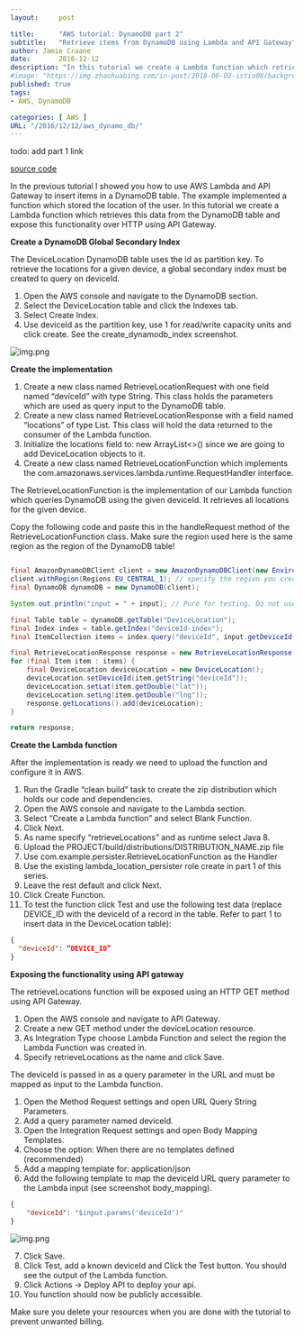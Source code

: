 ```yaml
---
layout:     post

title:      "AWS tutorial: DynamoDB part 2"
subtitle:   "Retrieve items from DynamoDB using Lambda and API Gateway"
author: Jamie Craane
date:       2016-12-12
description: "In this tutorial we create a Lambda function which retrieves this data from the DynamoDB table and expose this functionality over HTTP using API Gateway."
#image: "https://img.zhaohuabing.com/in-post/2018-06-02-istio08/background.jpg"
published: true
tags:
- AWS, DynamoDB

categories: [ AWS ]
URL: "/2016/12/12/aws_dynamo_db/"
---
```


todo: add part 1 link

[source code](https://github.com/jcraane/LambdaDynamoDBApiGateway)

In the previous tutorial I showed you how to use AWS Lambda and API Gateway to insert items in a DynamoDB table. The example implemented a function which stored the location of the user. In this tutorial we create a Lambda function which retrieves this data from the DynamoDB table and expose this functionality over HTTP using API Gateway.

**Create a DynamoDB Global Secondary Index**

The DeviceLocation DynamoDB table uses the id as partition key. To retrieve the locations for a given device, a global secondary index must be created to query on deviceId.

1. Open the AWS console and navigate to the DynamoDB section.
2. Select the DeviceLocation table and click the Indexes tab.
3. Select Create Index.
4. Use deviceId as the partition key, use 1 for read/write capacity units and click create. See the create_dynamodb_index screenshot.

![img.png](/img/posts/dynamodb-create-index.png)

**Create the implementation**

1. Create a new class named RetrieveLocationRequest with one field named “deviceId” with type String. This class holds the parameters which are used as query input to the  DynamoDB table.
2. Create a new class named RetrieveLocationResponse with a field named “locations” of type List. This class will hold the data returned to the consumer of the Lambda function.
3. Initialize the locations field to: new ArrayList<>() since we are going to add DeviceLocation objects to it.
4. Create a new class named RetrieveLocationFunction which implements the com.amazonaws.services.lambda.runtime.RequestHandler interface.

The RetrieveLocationFunction is the implementation of our Lambda function which queries DynamoDB using the given deviceId. It retrieves all locations for the given device.

Copy the following code and paste this in the handleRequest method of the RetrieveLocationFunction class. Make sure the region used here is the same region as the region of the DynamoDB table!

```java

final AmazonDynamoDBClient client = new AmazonDynamoDBClient(new EnvironmentVariableCredentialsProvider());
client.withRegion(Regions.EU_CENTRAL_1); // specify the region you created the table in.
final DynamoDB dynamoDB = new DynamoDB(client);

System.out.println("input = " + input); // Pure for testing. Do not use System.out in production code

final Table table = dynamoDB.getTable("DeviceLocation");
final Index index = table.getIndex("deviceId-index");
final ItemCollection items = index.query("deviceId", input.getDeviceId());

final RetrieveLocationResponse response = new RetrieveLocationResponse();
for (final Item item : items) {
    final DeviceLocation deviceLocation = new DeviceLocation();
    deviceLocation.setDeviceId(item.getString("deviceId"));
    deviceLocation.setLat(item.getDouble("lat"));
    deviceLocation.setLng(item.getDouble("lng"));
    response.getLocations().add(deviceLocation);
}

return response;
```

**Create the Lambda function**

After the implementation is ready we need to upload the function and configure it in AWS.

1. Run the Gradle “clean build” task to create the zip distribution which holds our code and dependencies.
2. Open the AWS console and navigate to the Lambda section.
3. Select “Create a Lambda function” and select Blank Function.
4. Click Next.
5. As name specify “retrieveLocations” and as runtime select Java 8.
6. Upload the PROJECT/build/distributions/DISTRIBUTION_NAME.zip file
7. Use com.example.persister.RetrieveLocationFunction as the Handler
8. Use the existing lambda_location_persister role create in part 1 of this series.
9. Leave the rest default and click Next.
9. Click Create Function.
10. To test the function click Test and use the following test data (replace DEVICE_ID with the deviceId of a record in the table. Refer to part 1 to insert data in the DeviceLocation table):

```json
{
  "deviceId": “DEVICE_ID”
}
```

**Exposing the functionality using API gateway**

The retrieveLocations function will be exposed using an HTTP GET method using API Gateway.

1. Open the AWS console and navigate to API Gateway.
2. Create a new GET method under the deviceLocation resource.
3. As Integration Type choose Lambda Function and select the region the Lambda Function was created in.
4. Specify retrieveLocations as the name and click Save.

The deviceId is passed in as a query parameter in the URL and must be mapped as input to the Lambda function.

1. Open the Method Request settings and open URL Query String Parameters.
2. Add a query parameter named deviceId.
3. Open the Integration Request settings and open Body Mapping Templates.
4. Choose the option: When there are no templates defined (recommended)
5. Add a mapping template for: application/json
6. Add the following template to map the deviceId URL query parameter to the Lambda input (see screenshot body_mapping).

```json
{
    "deviceId": "$input.params('deviceId')"
}
```
![img.png](/img/posts/dynamodb-body-mapping.png)

7. Click Save.
8. Click Test, add a known deviceId and Click the Test button. You should see the output of the Lambda function.
9. Click Actions -> Deploy API to deploy your api.
10. You function should now be publicly accessible.

Make sure you delete your resources when you are done with the tutorial to prevent unwanted billing.

